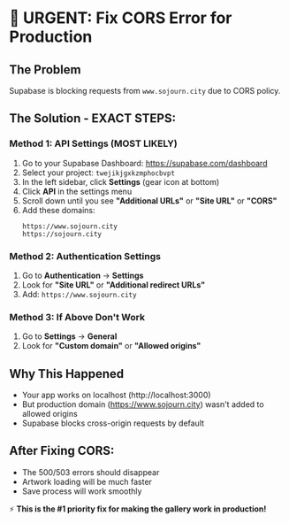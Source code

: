 # 🚨 URGENT: Fix CORS Error for Production

## The Problem
Supabase is blocking requests from `www.sojourn.city` due to CORS policy.

## The Solution - EXACT STEPS:

### Method 1: API Settings (MOST LIKELY)
1. Go to your Supabase Dashboard: https://supabase.com/dashboard
2. Select your project: `twejikjgxkzmphocbvpt`
3. In the left sidebar, click **Settings** (gear icon at bottom)
4. Click **API** in the settings menu
5. Scroll down until you see **"Additional URLs"** or **"Site URL"** or **"CORS"**
6. Add these domains:
   ```
   https://www.sojourn.city
   https://sojourn.city
   ```

### Method 2: Authentication Settings  
1. Go to **Authentication** → **Settings** 
2. Look for **"Site URL"** or **"Additional redirect URLs"**
3. Add: `https://www.sojourn.city`

### Method 3: If Above Don't Work
1. Go to **Settings** → **General**
2. Look for **"Custom domain"** or **"Allowed origins"**

## Why This Happened
- Your app works on localhost (http://localhost:3000) 
- But production domain (https://www.sojourn.city) wasn't added to allowed origins
- Supabase blocks cross-origin requests by default

## After Fixing CORS:
- The 500/503 errors should disappear
- Artwork loading will be much faster
- Save process will work smoothly

⚡ **This is the #1 priority fix for making the gallery work in production!**
